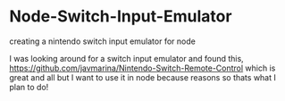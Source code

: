 # Node-Switch-Input-Emulator
creating a nintendo switch input emulator for node

I was looking around for a switch input emulator and found this,
https://github.com/javmarina/Nintendo-Switch-Remote-Control
which is great and all but I want to use it in node because reasons so thats what I plan to do!
